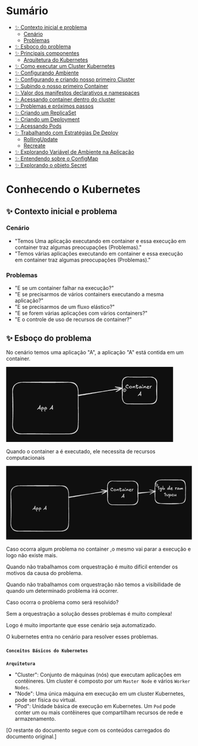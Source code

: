 
# Sumário

- [✨ Contexto inicial e problema](#contexto-inicial-e-problema)
  - [Cenário](#cenário)
  - [Problemas](#problemas)
- [✨ Esboço do problema](#esboço-do-problema)
- [✨ Principais componentes](#principais-componentes)
  - [Arquitetura do Kubernetes](#arquitetura-do-kubernetes)
- [✨ Como executar um Cluster Kubernetes](#como-executar-um-cluster-kubernetes)
- [✨ Configurando Ambiente](#configurando-ambiente)
- [✨ Configurando e criando nosso primeiro Cluster](#configurando-e-criando-nosso-primeiro-cluster)
- [✨ Subindo o nosso primeiro Container](#subindo-o-nosso-primeiro-container)
- [✨ Valor dos manifestos declarativos e namespaces](#valor-dos-manifestos-declarativos-e-namespaces)
- [✨ Acessando container dentro do cluster](#acessando-container-dentro-do-cluster)
- [✨ Problemas e próximos passos](#problemas-e-próximos-passos)
- [✨ Criando um ReplicaSet](#criando-um-replicaset)
- [✨ Criando um Deployment](#criando-um-deployment)
- [✨ Acessando Pods](#acessando-pods)
- [✨ Trabalhando com Estratégias De Deploy](#trabalhando-com-estratégias-de-deploy)
  - [RollingUpdate](#rollingupdate)
  - [Recreate](#recreate)
- [✨ Explorando Variável de Ambiente na Aplicação](#explorando-variável-de-ambiente-na-aplicação)
- [✨ Entendendo sobre o ConfigMap](#entendendo-sobre-o-configmap)
- [✨ Explorando o objeto Secret](#explorando-o-objeto-secret)

# Conhecendo o Kubernetes

## ✨ Contexto inicial e problema

### Cenário

- "Temos Uma aplicação executando em container e essa execução em container traz algumas preocupações (Problemas)."
- "Temos várias aplicações executando em container e essa execução em container traz algumas preocupações (Problemas)."

### Problemas

- "E se um container falhar na execução?"
- "E se precisarmos de vários containers executando a mesma aplicação?"
- "E se precisarmos de um fluxo elástico?"
- "E se forem várias aplicações com vários containers?"
- "E o controle de uso de recursos de container?"

## ✨ Esboço do problema

No cenário temos uma aplicação "A", a aplicação "A" está contida em um container.

![](image/Kubernetes/app-a-container-a.png)

Quando o container a é executado, ele necessita de recursos computacionais

![](image/Kubernetes/app-a-container-a-computational-resources.png)

Caso ocorra algum problema no container ,o mesmo vai parar a execução e logo não existe mais.

Quando não trabalhamos com orquestração é muito difícil entender os motivos da causa do problema.

Quando não trabalhamos com orquestração não temos a visibilidade de quando um determinado problema irá ocorrer.

Caso ocorra o problema como será resolvido?

Sem a orquestração a solução desses problemas é muito complexa!

Logo é muito importante que esse cenário seja automatizado.

O kubernetes entra no cenário para resolver esses problemas.

#### **`Conceitos Básicos do Kubernetes`**

**`Arquitetura`**

- "Cluster": Conjunto de máquinas (nós) que executam aplicações em contêineres. Um cluster é composto por um `Master Node` e vários `Worker Nodes`.
- "Node": Uma única máquina em execução em um cluster Kubernetes, pode ser física ou virtual.
- "Pod": Unidade básica de execução em Kubernetes. Um `Pod` pode conter um ou mais contêineres que compartilham recursos de rede e armazenamento.

[O restante do documento segue com os conteúdos carregados do documento original.]
